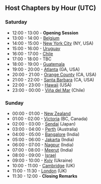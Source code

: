 ## Host Chapters by Hour (UTC)
### Saturday
* 12:00 - 13:00 - **Opening Session**
* 13:00 - 14:00 - [Belgium](/www-chapter-belgium/)
* 14:00 - 15:00 - [New York City](https://wiki.owasp.org/index.php/New_York_City) (NY, USA) 
* 15:00 - 16:00 - [Uruguay](/www-chapter-uruguay/)
* 16:00 - 17:00 - [Chile](/www-chapter-chile/)
* 17:00 - 18:00 - TBC
* 18:00 - 19:00 - [Guatemala](/www-chapter-guatemala/)
* 19:00 - 20:00 - [Atlanta](/www-chapter-atlanta/) (GA, USA)
* 20:00 - 21:00 - [Orange County](/www-chapter-orange-county/) (CA, USA)
* 21:00 - 22:00 - [Santa Barbara](/www-chapter-santa-barbara/) (CA, USA)
* 22:00 - 23:00 - [Hawaii](https://wiki.owasp.org/index.php/Hawaii) (USA)
* 23:00 - 00:00 - [Viña del Mar](/www-chapter-vina-del-mar/) (Chile)

### Sunday
* 00:00 - 01:00 - [New Zealand](/www-chapter-new-zealand/)
* 01:00 - 02:00 - [Victoria](/www-chapter-victoria/) (BC, Canada)
* 02:00 - 03:00 - [Sendai](https://wiki.owasp.org/index.php/Sendai) (Japan)
* 03:00 - 04:00 - [Perth](https://wiki.owasp.org/index.php/Perth_Australia) (Australia)
* 04:00 - 05:00 - [Bangalore](/www-chapter-bangalore/) (India)
* 05:00 - 06:00 - [Jakarta](/www-chapter-jakarta/) (India)
* 06:00 - 07:00 - [Nagpur](/www-chapter-nagpur/) (India)
* 07:00 - 08:00 - [Meerut](/www-chapter-meerut/) (India)
* 08:00 - 09:00 - [Israel](/www-chapter-israel/)
* 09:00 - 10:00 - [Kyiv](https://wiki.owasp.org/index.php/Kyiv) (Ukraine)
* 10:00 - 11:00 - [Cambridge](/www-chapter-cambridge/) (UK)
* 11:00 - 11:30 - [London](/www-chapter-london/) (UK)
* 11:30 - 12:00 - **Closing Remarks** 